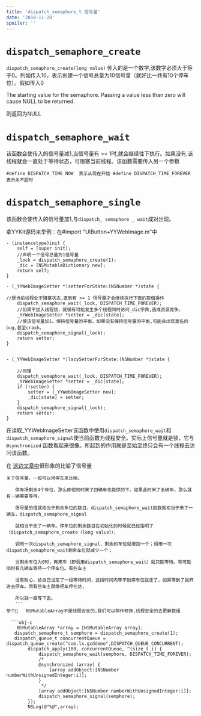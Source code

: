 ```yaml
---
title: 'dispatch_semaphore_t 信号量'
date: '2018-11-28'
spoiler: ''
---
```


  # `dispatch_semaphore_create`

`dispatch_semaphore_create(long value)` 传入的是一个数字,该数字必须大于等于0。列如传入10，表示创建一个信号总量为10信号量（就好比一共有10个停车位）。假如传入0

The starting value for the semaphore. Passing a value less than zero will cause NULL to be returned.

则返回为NULL


# `dispatch_semaphore_wait`

该函数会使传入的信号量减1,当信号量有 >= 1时,就会继续往下执行。如果没有,该线程就会一直处于等待状态，可阻塞当前线程。该函数需要传入另一个参数 

`#define DISPATCH_TIME_NOW  表示从现在开始 #define DISPATCH_TIME_FOREVER  表示永不超时`


# `dispatch_semaphore_single`

该函数会使传入的信号量加1,与`dispatch_ semaphore _ wait`成对出现。

拿YYKit源码来举例：在#import "UIButton+YYWebImage.m"中


```obj-c
- (instancetype)init {
    self = [super init];
    //声明一个信号总量为1信号量
    _lock = dispatch_semaphore_create(1);
    _dic = [NSMutableDictionary new];
    return self;
}

- (_YYWebImageSetter *)setterForState:(NSNumber *)state {

//是当前线程处于阻塞状态,直到有 >= 1 信号量才会继续执行下面的取值操作
    dispatch_semaphore_wait(_lock, DISPATCH_TIME_FOREVER);
    //如果不加入线程锁，就很有可能发生多个线程同时访问_dic字典,造成资源竞争。
    _YYWebImageSetter *setter = _dic[state];
    //使该信号量加1。保持信号量的平衡，如果没有保持信号量的平衡,可能会出现莫名的bug,甚至crash。
    dispatch_semaphore_signal(_lock);
    return setter;
}


- (_YYWebImageSetter *)lazySetterForState:(NSNumber *)state {

    //同理
    dispatch_semaphore_wait(_lock, DISPATCH_TIME_FOREVER);
    _YYWebImageSetter *setter = _dic[state];
    if (!setter) {
        setter = [_YYWebImageSetter new];
        _dic[state] = setter;
    }
    dispatch_semaphore_signal(_lock);
    return setter;
}
```

在读取_YYWebImageSetter该函数中使用`dispatch_semaphore_wait`和`dispatch_semaphore_signal`使当前函数为线程安全。实际上信号量就是锁，它与 `@synchronized` 函数看起来很像。所起到的作用就是至始至终只会有一个线程去访问该函数。

在 [这边文章中](http://www.cnblogs.com/snailHL/p/3906112.html)很形象的比喻了信号量

```
关于信号量，一般可以用停车来比喻。

　　停车场剩余4个车位，那么即使同时来了四辆车也能停的下。如果此时来了五辆车，那么就有一辆需要等待。

　　信号量的值就相当于剩余车位的数目，dispatch_semaphore_wait函数就相当于来了一辆车，dispatch_semaphore_signal

　　就相当于走了一辆车。停车位的剩余数目在初始化的时候就已经指明了（dispatch_semaphore_create（long value）），

　　调用一次dispatch_semaphore_signal，剩余的车位就增加一个；调用一次dispatch_semaphore_wait剩余车位就减少一个；

　　当剩余车位为0时，再来车（即调用dispatch_semaphore_wait）就只能等待。有可能同时有几辆车等待一个停车位。有些车主

　　没有耐心，给自己设定了一段等待时间，这段时间内等不到停车位就走了，如果等到了就开进去停车。而有些车主就像把车停在这，

　　所以就一直等下去。
　　```
举个🌰   NSMutableArray不是线程安全的,我们可以稍作修饰,线程安全的去更新数组

　```obj-c
 	NSMutableArray *array = [NSMutableArray array];
   dispatch_semaphore_t semphore = dispatch_semaphore_create(1);
   dispatch_queue_t concurrentQueue = dispatch_queue_create("com.lx.gcddemo",DISPATCH_QUEUE_CONCURRENT);
        dispatch_apply(100, concurrentQueue, ^(size_t i) {
            dispatch_semaphore_wait(semphore, DISPATCH_TIME_FOREVER);
            /*
            @synchronized (array) {
                [array addObject:[NSNumber numberWithUnsignedInteger:i]];
            }
             */
            [array addObject:[NSNumber numberWithUnsignedInteger:i]];
            dispatch_semaphore_signal(semphore);
        });
        NSLog(@"%@",array);
```
  